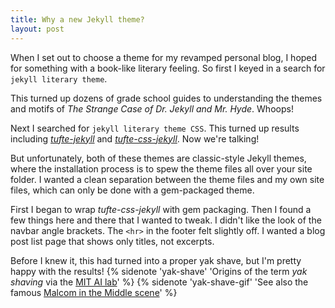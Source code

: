 ```yaml
---
title: Why a new Jekyll theme?
layout: post
---
```


When I set out to choose a theme for my revamped personal blog, I hoped for something with a book-like literary feeling. So first I keyed in a search for `jekyll literary theme`.

This turned up dozens of grade school guides to understanding the themes and motifs of *The Strange Case of Dr. Jekyll and Mr. Hyde*. Whoops!

Next I searched for `jekyll literary theme CSS`. This turned up results including
[*tufte-jekyll*](https://github.com/clayh53/tufte-jekyll)
and
[*tufte-css-jekyll*](https://github.com/sdruskat/tufte-css-jekyll).
Now we're talking!

But unfortunately, both of these themes are classic-style Jekyll themes, where the installation process is to spew the theme files all over your site folder. I wanted a clean separation between the theme files and my own site files, which can only be done with a gem-packaged theme.

First I began to wrap *tufte-css-jekyll* with gem packaging. Then I found a few things here and there that I wanted to tweak. I didn't like the look of the navbar angle brackets. The `<hr>` in the footer felt slightly off. I wanted a blog post list page that shows only titles, not excerpts.

Before I knew it, this had turned into a proper yak shave, but I'm pretty happy with the results! {% sidenote 'yak-shave' 'Origins of the term *yak shaving* via the [MIT AI lab](https://projects.csail.mit.edu/gsb/old-archive/gsb-archive/gsb2000-02-11.html)' %} {% sidenote 'yak-shave-gif' 'See also the famous [Malcom in the Middle scene](https://www.youtube.com/watch?v=AbSehcT19u0)' %}
